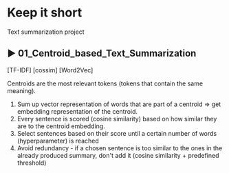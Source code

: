 # Keep it short
Text summarization project

## ▶️ 01_Centroid_based_Text_Summarization
[TF-IDF] [cossim] [Word2Vec]

Centroids are the most relevant tokens (tokens that contain the same meaning).

1. Sum up vector representation of words that are part of a centroid => get embedding representation of the centroid.
2. Every sentence is scored (cosine similarity) based on how similar they are to the centroid embedding.
3. Select sentences based on their score until a certain number of words (hyperparameter) is reached
4. Avoid redundancy - if a chosen sentence is too similar to the ones in the already produced summary, don't add it (cosine similarity + predefined threshold)
